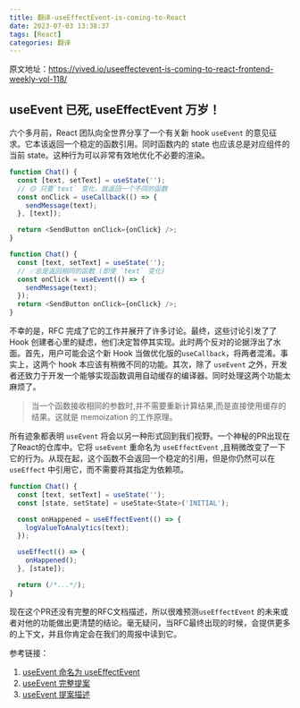 ```yaml
---
title: 翻译-useEffectEvent-is-coming-to-React
date: 2023-07-03 13:38:37
tags: [React]
categories: 翻译
---
```


原文地址：https://vived.io/useeffectevent-is-coming-to-react-frontend-weekly-vol-118/

## useEvent 已死, useEffectEvent 万岁！

六个多月前，React 团队向全世界分享了一个有关新 hook `useEvent` 的意见征求。它本该返回一个稳定的函数引用。同时函数内的 state 也应该总是对应组件的当前 state。这种行为可以非常有效地优化不必要的渲染。

```javascript
function Chat() {
  const [text, setText] = useState('');
  // 🟡 只要`text` 变化，就返回一个不同的函数
  const onClick = useCallback(() => {
    sendMessage(text);
  }, [text]);

  return <SendButton onClick={onClick} />;
}
```

```javascript
function Chat() {
  const [text, setText] = useState('');
  // ✅总是返回相同的函数 (即使 `text` 变化)
  const onClick = useEvent(() => {
    sendMessage(text);
  });
  return <SendButton onClick={onClick} />;
}
```

不幸的是，RFC 完成了它的工作并展开了许多讨论。最终，这些讨论引发了了 Hook 创建者心里的疑虑，他们决定暂停其实现。此时两个反对的论据浮出了水面。首先，用户可能会这个新 Hook 当做优化版的`useCallback`，将两者混淆。事实上，这两个 hook 本应该有稍微不同的功能。其次，除了 `useEvent` 之外，开发者还致力于开发一个能够实现函数调用自动缓存的编译器。同时处理这两个功能太麻烦了。
> 当一个函数接收相同的参数时,并不需要重新计算结果,而是直接使用缓存的结果。这就是 memoization 的工作原理。

所有迹象都表明 `useEvent` 将会以另一种形式回到我们视野。一个神秘的PR出现在了React的仓库中。它将 `useEvent` 重命名为  `useEffectEvent` ,且稍微改变了一下它的行为。从现在起，这个函数不会返回一个稳定的引用，但是你仍然可以在`useEffect` 中引用它，而不需要将其指定为依赖项。

```javascript
function Chat() {
  const [text, setText] = useState('');
  const [state, setState] = useState<State>('INITIAL');

  const onHappened = useEffectEvent(() => {
    logValueToAnalytics(text);
  });

  useEffect(() => {
    onHappened();
  }, [state]);

  return (/*...*/);
}
```

现在这个PR还没有完整的RFC文档描述，所以很难预测`useEffectEvent` 的未来或者对他的功能做出更清楚的结论。毫无疑问，当RFC最终出现的时候，会提供更多的上下文，并且你肯定会在我们的周报中读到它。

参考链接：

1. [useEvent 命名为 useEffectEvent](https://github.com/facebook/react/pull/25881)
2. [useEvent 完整提案](https://github.com/reactjs/rfcs/blob/useevent/text/0000-useevent.md)
3. [useEvent 提案描述](https://github.com/reactjs/rfcs/pull/220)
